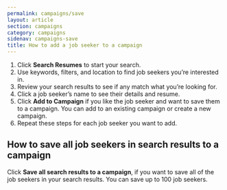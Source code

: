 ```yaml
---
permalink: campaigns/save
layout: article
section: campaigns
category: campaigns
sidenav: campaigns-save
title: How to add a job seeker to a campaign
---
```


1.	Click **Search Resumes** to start your search.
2.	Use keywords, filters, and location to find job seekers you’re interested in.
3.	Review your search results to see if any match what you’re looking for.
4.	Click a job seeker’s name to see their details and resume.
5.	Click **Add to Campaign** if you like the job seeker and want to save them to a campaign. You can add to an existing campaign or create a new campaign.
6.	Repeat these steps for each job seeker you want to add.

## How to save all job seekers in search results to a campaign
Click **Save all search results to a campaign**, if you want to save all of the job seekers in your search results. You can save up to 100 job seekers.

